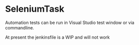 # SeleniumTask

Automation tests can be run in Visual Studio test window or via commandline.

At present the jenkinsfile is a WIP and will not work

